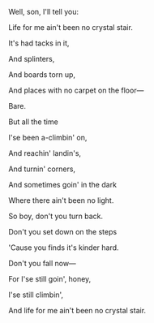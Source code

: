 ---
---
Well, son, I'll tell you:

Life for me ain't been no crystal stair.

It's had tacks in it,

And splinters,

And boards torn up,

And places with no carpet on the floor—

Bare.

But all the time

I'se been a-climbin' on,

And reachin' landin's,

And turnin' corners,

And sometimes goin' in the dark

Where there ain't been no light.

So boy, don't you turn back.

Don't you set down on the steps

'Cause you finds it's kinder hard.

Don't you fall now—

For I'se still goin', honey,

I'se still climbin',

And life for me ain't been no crystal stair.
